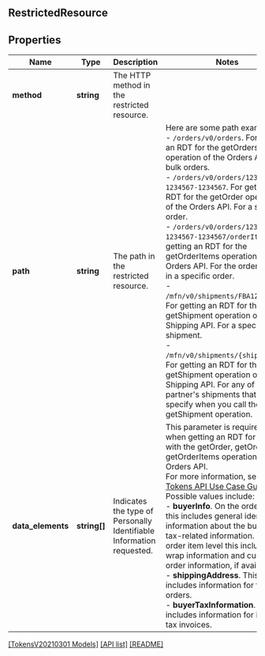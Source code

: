 ## RestrictedResource

## Properties

Name | Type | Description | Notes
------------ | ------------- | ------------- | -------------
**method** | **string** | The HTTP method in the restricted resource. |
**path** | **string** | The path in the restricted resource. | Here are some path examples:<br  />- ```/orders/v0/orders```. For getting an RDT for the getOrders operation of the Orders API. For bulk orders.<br  />- ```/orders/v0/orders/123-1234567-1234567```. For getting an RDT for the getOrder operation of the Orders API. For a specific order.<br  />- ```/orders/v0/orders/123-1234567-1234567/orderItems```. For getting an RDT for the getOrderItems operation of the Orders API. For the order items in a specific order.<br  />- ```/mfn/v0/shipments/FBA1234ABC5D```. For getting an RDT for the getShipment operation of the Shipping API. For a specific shipment.<br  />- ```/mfn/v0/shipments/{shipmentId}```. For getting an RDT for the getShipment operation of the Shipping API. For any of a selling partner's shipments that you specify when you call the getShipment operation. |
**data_elements** | **string[]** | Indicates the type of Personally Identifiable Information requested. | This parameter is required only when getting an RDT for use with the getOrder, getOrders, or getOrderItems operation of the Orders API.<br  />For more information, see the [Tokens API Use Case Guide](https://developer-docs.amazon.com/sp-api/docs/tokens-api-use-case-guide).<br  />Possible values include:<br  />- **buyerInfo**. On the order level this includes general identifying information about the buyer and tax-related information. On the order item level this includes gift wrap information and custom order information, if available.<br  />- **shippingAddress**. This includes information for fulfilling orders.<br  />- **buyerTaxInformation**. This includes information for issuing tax invoices. | [optional]

[[TokensV20210301 Models]](../) [[API list]](../../Api) [[README]](../../../README.md)
